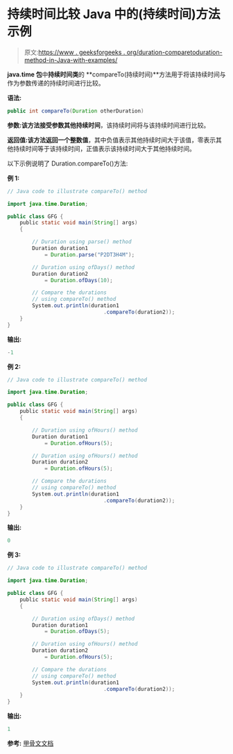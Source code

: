 # 持续时间比较 Java 中的(持续时间)方法示例

> 原文:[https://www . geeksforgeeks . org/duration-comparetoduration-method-in-Java-with-examples/](https://www.geeksforgeeks.org/duration-comparetoduration-method-in-java-with-examples/)

**java.time 包**中**持续时间类**的 **compareTo(持续时间)**方法用于将该持续时间与作为参数传递的持续时间进行比较。

**语法:**

```java
public int compareTo(Duration otherDuration)

```

**参数:**该方法接受参数**其他持续时间**，该持续时间将与该持续时间进行比较。

**返回值:**该方法返回一个**整数值**，其中负值表示其他持续时间大于该值，零表示其他持续时间等于该持续时间，正值表示该持续时间大于其他持续时间。

以下示例说明了 Duration.compareTo()方法:

**例 1:**

```java
// Java code to illustrate compareTo() method

import java.time.Duration;

public class GFG {
    public static void main(String[] args)
    {

        // Duration using parse() method
        Duration duration1
            = Duration.parse("P2DT3H4M");

        // Duration using ofDays() method
        Duration duration2
            = Duration.ofDays(10);

        // Compare the durations
        // using compareTo() method
        System.out.println(duration1
                               .compareTo(duration2));
    }
}
```

**输出:**

```java
-1

```

**例 2:**

```java
// Java code to illustrate compareTo() method

import java.time.Duration;

public class GFG {
    public static void main(String[] args)
    {

        // Duration using ofHours() method
        Duration duration1
            = Duration.ofHours(5);

        // Duration using ofHours() method
        Duration duration2
            = Duration.ofHours(5);

        // Compare the durations
        // using compareTo() method
        System.out.println(duration1
                               .compareTo(duration2));
    }
}
```

**输出:**

```java
0

```

**例 3:**

```java
// Java code to illustrate compareTo() method

import java.time.Duration;

public class GFG {
    public static void main(String[] args)
    {

        // Duration using ofDays() method
        Duration duration1
            = Duration.ofDays(5);

        // Duration using ofHours() method
        Duration duration2
            = Duration.ofHours(5);

        // Compare the durations
        // using compareTo() method
        System.out.println(duration1
                               .compareTo(duration2));
    }
}
```

**输出:**

```java
1

```

**参考:** [甲骨文文档](https://docs.oracle.com/javase/9/docs/api/java/time/Duration.html#compareTo-java.time.Duration-)